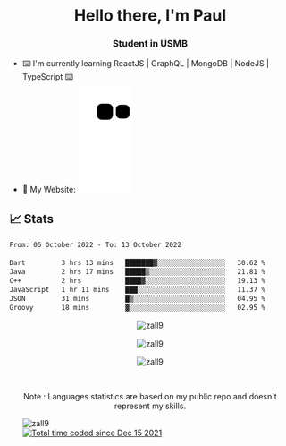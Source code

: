 <h1 align="center">Hello there, I'm Paul</h1> 
<h3 align="center">Student in USMB </h3>

- ⌨️ I'm currently learning ReactJS | GraphQL | MongoDB | NodeJS | TypeScript ⌨️
- 🔎 My Website: <a href="" ></a>
![Alt text](https://raw.githubusercontent.com/zall9/zall9/output/github-contribution-grid-snake.svg)

## 📈 Stats



<!--START_SECTION:waka-->

```text
From: 06 October 2022 - To: 13 October 2022

Dart         3 hrs 13 mins   ███████▓░░░░░░░░░░░░░░░░░   30.62 %
Java         2 hrs 17 mins   █████▒░░░░░░░░░░░░░░░░░░░   21.81 %
C++          2 hrs           ████▓░░░░░░░░░░░░░░░░░░░░   19.13 %
JavaScript   1 hr 11 mins    ███░░░░░░░░░░░░░░░░░░░░░░   11.37 %
JSON         31 mins         █▒░░░░░░░░░░░░░░░░░░░░░░░   04.95 %
Groovy       18 mins         ▓░░░░░░░░░░░░░░░░░░░░░░░░   02.95 %
```

<!--END_SECTION:waka-->
<p align="center">
  <img align="center" src="https://github-readme-stats.vercel.app/api?username=zall9&show_icons=true&locale=en&theme=tokyonight " alt="zall9" />
</p>
<p  align="center"><img align="center" src="https://github-readme-streak-stats.herokuapp.com/?user=zall9&theme=tokyonight" alt="zall9" /></p>
<p  align="center"><img align="center" src="https://github-readme-stats.vercel.app/api/top-langs?username=zall9&show_icons=true&locale=en&layout=compact&theme=tokyonight" alt="zall9" /></p>
<br>
<p  align="center">Note : Languages statistics are based on my public repo and doesn't represent my skills.</p>
<p>
  <ul style="list-style-type: none;">
    <li align="left"><img src="https://komarev.com/ghpvc/?username=zall9&label=Profile%20views&color=0e75b6&style=for-the-badge" alt="zall9" /></li>
    <li align="left"> <a href="https://wakatime.com/@7e787948-bc72-4702-af7b-d57420a332e8"><img src="https://wakatime.com/badge/user/7e787948-bc72-4702-af7b-d57420a332e8.svg?style=for-the-badge" alt="Total time coded since Dec 15 2021" /></a> </li>
  </ul>
</p>

